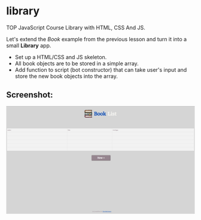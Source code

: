 # library
TOP JavaScript Course Library with HTML, CSS And JS. 

Let's extend the *Book* example from the previous lesson and turn it into a small **Library** app.

- Set up a HTML/CSS and JS skeleton.
- All book objects are to be stored in a simple array.
- Add function to script (bot constructor) that can take user's input and store the new book objects into the array.

<h2>Screenshot:</h2>
<img src="./images/thumbnail.png" alt="Screenshot Sample">